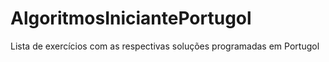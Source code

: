 # AlgoritmosIniciantePortugol
Lista de exercícios com as respectivas soluções programadas em Portugol
